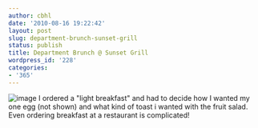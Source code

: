 ```yaml
---
author: cbhl
date: '2010-08-16 19:22:42'
layout: post
slug: department-brunch-sunset-grill
status: publish
title: Department Brunch @ Sunset Grill
wordpress_id: '228'
categories:
- '365'
---
```


![image](http://blog.azuresky.ca/blog/wp-content/uploads/2010/08/wpid-IMG_20100816_123302.jpg)
I ordered a "light breakfast" and had to decide how I wanted my one egg
(not shown) and what kind of toast i wanted with the fruit salad. Even
ordering breakfast at a restaurant is complicated!
